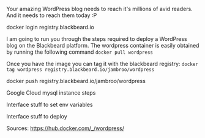 Your amazing WordPress blog needs to reach it's millions of avid readers. And it needs to reach them today :P

docker login registry.blackbeard.io

I am going to run you through the steps required to deploy a WordPress blog on the Blackbeard platform. The wordpress container is easily obtained by running the following command `docker pull wordpress`


Once you have the image you can tag it with the blackbeard registry:
`docker tag wordpress registry.blackbeard.io/jambroo/wordpress`

docker push registry.blackbeard.io/jambroo/wordpress

Google Cloud mysql instance steps

Interface stuff to set env variables

Interface stuff to deploy

Sources:
https://hub.docker.com/_/wordpress/
